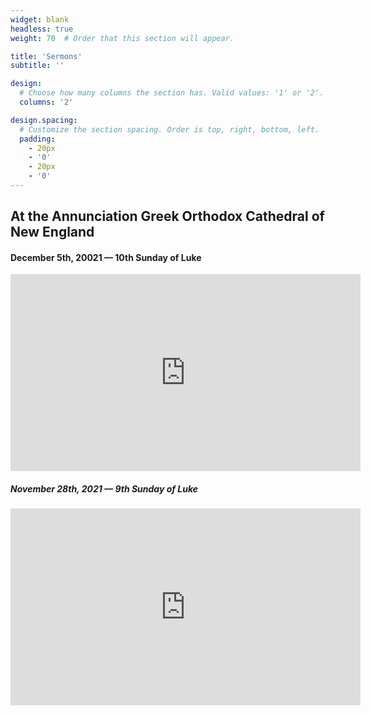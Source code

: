 ```yaml
---
widget: blank
headless: true
weight: 70  # Order that this section will appear.

title: 'Sermons'
subtitle: ''

design:
  # Choose how many columns the section has. Valid values: '1' or '2'.
  columns: '2'

design.spacing:
  # Customize the section spacing. Order is top, right, bottom, left.
  padding:
    - 20px
    - '0'
    - 20px
    - '0'
---
```


## At the Annunciation Greek Orthodox Cathedral of New England

#### December 5th, 20021 — 10th Sunday of Luke

<iframe width="560" height="315" src="https://www.youtube.com/embed/wVXIkTsnx8U" title="YouTube video player" frameborder="0" allow="accelerometer; autoplay; clipboard-write; encrypted-media; gyroscope; picture-in-picture" allowfullscreen></iframe>

##### November 28th, 2021 — 9th Sunday of Luke

<iframe width="560" height="315" src="https://www.youtube.com/embed/yulGLKmxPBk" title="YouTube video player" frameborder="0" allow="accelerometer; autoplay; clipboard-write; encrypted-media; gyroscope; picture-in-picture" allowfullscreen></iframe>